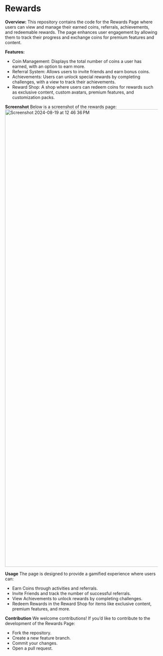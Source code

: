 # Rewards

**Overview:**
This repository contains the code for the Rewards Page where users can view and manage their earned coins, referrals, achievements, and redeemable rewards. The page enhances user engagement by allowing them to track their progress and exchange coins for premium features and content.

**Features:**
- Coin Management: Displays the total number of coins a user has earned, with an option to earn more.
- Referral System: Allows users to invite friends and earn bonus coins.
- Achievements: Users can unlock special rewards by completing challenges, with a view to track their achievements.
- Reward Shop: A shop where users can redeem coins for rewards such as exclusive content, custom avatars, premium features, and customization packs.

**Screenshot**
Below is a screenshot of the rewards page:
<img width="1510" alt="Screenshot 2024-08-19 at 12 46 36 PM" src="https://github.com/user-attachments/assets/630ee23a-c1ac-433a-adfe-96734099b9b7">


**Usage**
The page is designed to provide a gamified experience where users can:

- Earn Coins through activities and referrals.
- Invite Friends and track the number of successful referrals.
- View Achievements to unlock rewards by completing challenges.
- Redeem Rewards in the Reward Shop for items like exclusive content, premium features, and more.

**Contribution**
We welcome contributions! If you’d like to contribute to the development of the Rewards Page:

- Fork the repository.
- Create a new feature branch.
- Commit your changes.
- Open a pull request.
